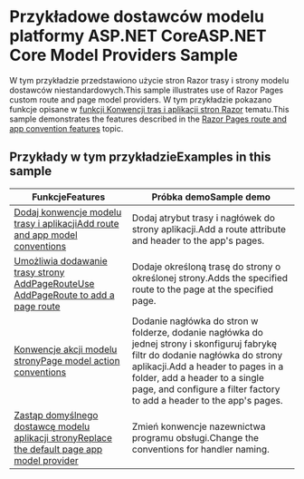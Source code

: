 # <a name="aspnet-core-model-providers-sample"></a><span data-ttu-id="d6bc1-101">Przykładowe dostawców modelu platformy ASP.NET Core</span><span class="sxs-lookup"><span data-stu-id="d6bc1-101">ASP.NET Core Model Providers Sample</span></span>

<span data-ttu-id="d6bc1-102">W tym przykładzie przedstawiono użycie stron Razor trasy i strony modelu dostawców niestandardowych.</span><span class="sxs-lookup"><span data-stu-id="d6bc1-102">This sample illustrates use of Razor Pages custom route and page model providers.</span></span> <span data-ttu-id="d6bc1-103">W tym przykładzie pokazano funkcje opisane w [funkcji Konwencji tras i aplikacji stron Razor](https://docs.microsoft.com/aspnet/core/mvc/razor-pages/razor-pages-convention-features) tematu.</span><span class="sxs-lookup"><span data-stu-id="d6bc1-103">This sample demonstrates the features described in the [Razor Pages route and app convention features](https://docs.microsoft.com/aspnet/core/mvc/razor-pages/razor-pages-convention-features) topic.</span></span>

## <a name="examples-in-this-sample"></a><span data-ttu-id="d6bc1-104">Przykłady w tym przykładzie</span><span class="sxs-lookup"><span data-stu-id="d6bc1-104">Examples in this sample</span></span>

| <span data-ttu-id="d6bc1-105">Funkcje</span><span class="sxs-lookup"><span data-stu-id="d6bc1-105">Features</span></span> | <span data-ttu-id="d6bc1-106">Próbka demo</span><span class="sxs-lookup"><span data-stu-id="d6bc1-106">Sample demo</span></span> |
| -------- | ----------- |
| [<span data-ttu-id="d6bc1-107">Dodaj konwencje modelu trasy i aplikacji</span><span class="sxs-lookup"><span data-stu-id="d6bc1-107">Add route and app model conventions</span></span>](https://docs.microsoft.com/aspnet/core/mvc/razor-pages/razor-pages-convention-features#add-route-and-app-model-conventions) | <span data-ttu-id="d6bc1-108">Dodaj atrybut trasy i nagłówek do strony aplikacji.</span><span class="sxs-lookup"><span data-stu-id="d6bc1-108">Add a route attribute and header to the app's pages.</span></span> |
| [<span data-ttu-id="d6bc1-109">Umożliwia dodawanie trasy strony AddPageRoute</span><span class="sxs-lookup"><span data-stu-id="d6bc1-109">Use AddPageRoute to add a page route</span></span>](https://docs.microsoft.com/aspnet/core/mvc/razor-pages/razor-pages-convention-features#configure-a-page-route) | <span data-ttu-id="d6bc1-110">Dodaje określoną trasę do strony o określonej strony.</span><span class="sxs-lookup"><span data-stu-id="d6bc1-110">Adds the specified route to the page at the specified page.</span></span> |
| [<span data-ttu-id="d6bc1-111">Konwencje akcji modelu strony</span><span class="sxs-lookup"><span data-stu-id="d6bc1-111">Page model action conventions</span></span>](https://docs.microsoft.com/aspnet/core/mvc/razor-pages/razor-pages-convention-features#page-model-action-conventions) | <span data-ttu-id="d6bc1-112">Dodanie nagłówka do stron w folderze, dodanie nagłówka do jednej strony i skonfiguruj fabrykę filtr do dodanie nagłówka do strony aplikacji.</span><span class="sxs-lookup"><span data-stu-id="d6bc1-112">Add a header to pages in a folder, add a header to a single page, and configure a filter factory to add a header to the app's pages.</span></span> |
| [<span data-ttu-id="d6bc1-113">Zastąp domyślnego dostawcę modelu aplikacji strony</span><span class="sxs-lookup"><span data-stu-id="d6bc1-113">Replace the default page app model provider</span></span>](https://docs.microsoft.com/aspnet/core/mvc/razor-pages/razor-pages-convention-features#replace-the-default-page-app-model-provider) | <span data-ttu-id="d6bc1-114">Zmień konwencje nazewnictwa programu obsługi.</span><span class="sxs-lookup"><span data-stu-id="d6bc1-114">Change the conventions for handler naming.</span></span> |
